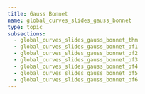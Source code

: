 ```yaml
---
title: Gauss Bonnet
name: global_curves_slides_gauss_bonnet
type: topic
subsections:
  - global_curves_slides_gauss_bonnet_thm
  - global_curves_slides_gauss_bonnet_pf1
  - global_curves_slides_gauss_bonnet_pf2
  - global_curves_slides_gauss_bonnet_pf3
  - global_curves_slides_gauss_bonnet_pf4
  - global_curves_slides_gauss_bonnet_pf5
  - global_curves_slides_gauss_bonnet_pf6
---
```

